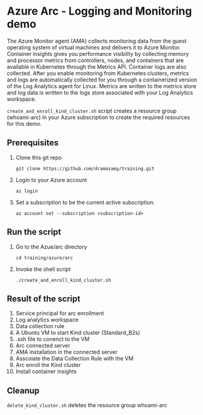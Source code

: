 # Azure Arc - Logging and Monitoring demo

The Azure Monitor agent (AMA) collects monitoring data from the guest operating system of virtual machines and delivers it to Azure Monitor. Container insights gives you performance visibility by collecting memory and processor metrics from controllers, nodes, and containers that are available in Kubernetes through the Metrics API. Container logs are also collected. After you enable monitoring from Kubernetes clusters, metrics and logs are automatically collected for you through a containerized version of the Log Analytics agent for Linux. Metrics are written to the metrics store and log data is written to the logs store associated with your Log Analytics workspace.

`create_and_enroll_kind_cluster.sh` script creates a resource group (whoami-arc) in your Azure subscription to create the required resources for this demo.

## Prerequisites
1. Clone this git repo
    ```
    git clone https://github.com/dramasamy/training.git
    ```
2. Login to your Azure account
    ```
    az login
    ```
3. Set a subscription to be the current active subscription.
    ```
    az account set --subscription <subscription-id>
    ```
## Run the script
1. Go to the Azue/arc directory
    ```
    cd training/azure/arc
    ```
2. Invoke the shell script
    ```
    ./create_and_enroll_kind_cluster.sh
    ```
## Result of the script
1. Service principal for arc enrollment
2. Log analytics workspace
3. Data collection rule
4. A Ubuntu VM to start Kind cluster (Standard_B2s)
5. .ssh file to conenct to the VM
6. Arc connected server
7. AMA installation in the connected server
8. Asscoiate the Data Collection Rule with the VM
9. Arc enroll the Kind cluster
10. Install container insights

## Cleanup
`delete_kind_cluster.sh` deletes the resource group whoami-arc
